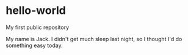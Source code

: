 # hello-world
My first public repository

My name is Jack. I didn't get much sleep last night, so I thought I'd do something easy today.
